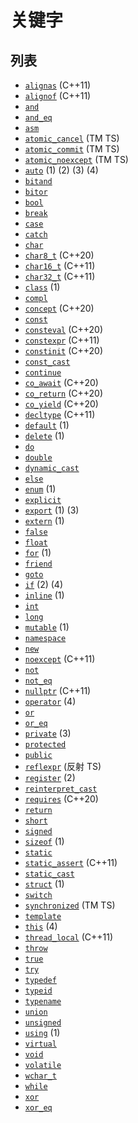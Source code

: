 # 关键字

## 列表

* [`alignas`](https://zh.cppreference.com/w/cpp/keyword/alignas) (C++11)
* [`alignof`](https://zh.cppreference.com/w/cpp/keyword/alignof) (C++11)
* [`and`](https://zh.cppreference.com/w/cpp/keyword/and)
* [`and_eq`](https://zh.cppreference.com/w/cpp/keyword/and_eq)
* [`asm`](https://zh.cppreference.com/w/cpp/keyword/asm)
* [`atomic_cancel`](https://zh.cppreference.com/w/cpp/language/transactional_memory) (TM TS)
* [`atomic_commit`](https://zh.cppreference.com/w/cpp/language/transactional_memory) (TM TS)
* [`atomic_noexcept`](https://zh.cppreference.com/w/cpp/language/transactional_memory) (TM TS)
* [`auto`](https://zh.cppreference.com/w/cpp/keyword/auto) (1) (2) (3) (4)
* [`bitand`](https://zh.cppreference.com/w/cpp/keyword/bitand)
* [`bitor`](https://zh.cppreference.com/w/cpp/keyword/bitor)
* [`bool`](https://zh.cppreference.com/w/cpp/keyword/bool)
* [`break`](https://zh.cppreference.com/w/cpp/keyword/break)
* [`case`](https://zh.cppreference.com/w/cpp/keyword/case)
* [`catch`](https://zh.cppreference.com/w/cpp/keyword/catch)
* [`char`](https://zh.cppreference.com/w/cpp/keyword/char)
* [`char8_t`](https://zh.cppreference.com/w/cpp/keyword/char8_t) (C++20)
* [`char16_t`](https://zh.cppreference.com/w/cpp/keyword/char16_t) (C++11)
* [`char32_t`](https://zh.cppreference.com/w/cpp/keyword/char32_t) (C++11)
* [`class`](https://zh.cppreference.com/w/cpp/keyword/class) (1)
* [`compl`](https://zh.cppreference.com/w/cpp/keyword/compl)
* [`concept`](https://zh.cppreference.com/w/cpp/keyword/concept) (C++20)
* [`const`](https://zh.cppreference.com/w/cpp/keyword/const)
* [`consteval`](https://zh.cppreference.com/w/cpp/keyword/consteval) (C++20)
* [`constexpr`](https://zh.cppreference.com/w/cpp/keyword/constexpr) (C++11)
* [`constinit`](https://zh.cppreference.com/w/cpp/keyword/constinit) (C++20)
* [`const_cast`](https://zh.cppreference.com/w/cpp/keyword/const_cast)
* [`continue`](https://zh.cppreference.com/w/cpp/keyword/continue)
* [`co_await`](https://zh.cppreference.com/w/cpp/keyword/co_await) (C++20)
* [`co_return`](https://zh.cppreference.com/w/cpp/keyword/co_return) (C++20)
* [`co_yield`](https://zh.cppreference.com/w/cpp/keyword/co_yield) (C++20)
* [`decltype`](https://zh.cppreference.com/w/cpp/keyword/decltype) (C++11)
* [`default`](https://zh.cppreference.com/w/cpp/keyword/default) (1)
* [`delete`](https://zh.cppreference.com/w/cpp/keyword/delete) (1)
* [`do`](https://zh.cppreference.com/w/cpp/keyword/do)
* [`double`](https://zh.cppreference.com/w/cpp/keyword/double)
* [`dynamic_cast`](https://zh.cppreference.com/w/cpp/keyword/dynamic_cast)
* [`else`](https://zh.cppreference.com/w/cpp/keyword/else)
* [`enum`](https://zh.cppreference.com/w/cpp/keyword/enum) (1)
* [`explicit`](https://zh.cppreference.com/w/cpp/keyword/explicit)
* [`export`](https://zh.cppreference.com/w/cpp/keyword/export) (1) (3)
* [`extern`](https://zh.cppreference.com/w/cpp/keyword/extern) (1)
* [`false`](https://zh.cppreference.com/w/cpp/keyword/false)
* [`float`](https://zh.cppreference.com/w/cpp/keyword/float)
* [`for`](https://zh.cppreference.com/w/cpp/keyword/for) (1)
* [`friend`](https://zh.cppreference.com/w/cpp/keyword/friend)
* [`goto`](https://zh.cppreference.com/w/cpp/keyword/goto)
* [`if`](https://zh.cppreference.com/w/cpp/keyword/if) (2) (4)
* [`inline`](https://zh.cppreference.com/w/cpp/keyword/inline) (1)
* [`int`](https://zh.cppreference.com/w/cpp/keyword/int)
* [`long`](https://zh.cppreference.com/w/cpp/keyword/long)
* [`mutable`](https://zh.cppreference.com/w/cpp/keyword/mutable) (1)
* [`namespace`](https://zh.cppreference.com/w/cpp/keyword/namespace)
* [`new`](https://zh.cppreference.com/w/cpp/keyword/new)
* [`noexcept`](https://zh.cppreference.com/w/cpp/keyword/noexcept) (C++11)
* [`not`](https://zh.cppreference.com/w/cpp/keyword/not)
* [`not_eq`](https://zh.cppreference.com/w/cpp/keyword/not_eq)
* [`nullptr`](https://zh.cppreference.com/w/cpp/keyword/nullptr) (C++11)
* [`operator`](https://zh.cppreference.com/w/cpp/keyword/operator) (4)
* [`or`](https://zh.cppreference.com/w/cpp/keyword/or)
* [`or_eq`](https://zh.cppreference.com/w/cpp/keyword/or_eq)
* [`private`](https://zh.cppreference.com/w/cpp/keyword/private) (3)
* [`protected`](https://zh.cppreference.com/w/cpp/keyword/protected)
* [`public`](https://zh.cppreference.com/w/cpp/keyword/public)
* [`reflexpr`](https://zh.cppreference.com/w/cpp/keyword/reflexpr) (反射 TS)
* [`register`](https://zh.cppreference.com/w/cpp/keyword/register) (2)
* [`reinterpret_cast`](https://zh.cppreference.com/w/cpp/keyword/reinterpret_cast)
* [`requires`](https://zh.cppreference.com/w/cpp/keyword/requires) (C++20)
* [`return`](https://zh.cppreference.com/w/cpp/keyword/return)
* [`short`](https://zh.cppreference.com/w/cpp/keyword/short)
* [`signed`](https://zh.cppreference.com/w/cpp/keyword/signed)
* [`sizeof`](https://zh.cppreference.com/w/cpp/keyword/sizeof) (1)
* [`static`](https://zh.cppreference.com/w/cpp/keyword/static)
* [`static_assert`](https://zh.cppreference.com/w/cpp/keyword/static_assert) (C++11)
* [`static_cast`](https://zh.cppreference.com/w/cpp/keyword/static_cast)
* [`struct`](https://zh.cppreference.com/w/cpp/keyword/struct) (1)
* [`switch`](https://zh.cppreference.com/w/cpp/keyword/switch)
* [`synchronized`](https://zh.cppreference.com/w/cpp/language/transactional_memory) (TM TS)
* [`template`](https://zh.cppreference.com/w/cpp/keyword/template)
* [`this`](https://zh.cppreference.com/w/cpp/keyword/this) (4)
* [`thread_local`](https://zh.cppreference.com/w/cpp/keyword/thread_local) (C++11)
* [`throw`](https://zh.cppreference.com/w/cpp/keyword/throw)
* [`true`](https://zh.cppreference.com/w/cpp/keyword/true)
* [`try`](https://zh.cppreference.com/w/cpp/keyword/try)
* [`typedef`](https://zh.cppreference.com/w/cpp/keyword/typedef)
* [`typeid`](https://zh.cppreference.com/w/cpp/keyword/typeid)
* [`typename`](https://zh.cppreference.com/w/cpp/keyword/typename)
* [`union`](https://zh.cppreference.com/w/cpp/keyword/union)
* [`unsigned`](https://zh.cppreference.com/w/cpp/keyword/unsigned)
* [`using`](https://zh.cppreference.com/w/cpp/keyword/using) (1)
* [`virtual`](https://zh.cppreference.com/w/cpp/keyword/virtual)
* [`void`](https://zh.cppreference.com/w/cpp/keyword/void)
* [`volatile`](https://zh.cppreference.com/w/cpp/keyword/volatile)
* [`wchar_t`](https://zh.cppreference.com/w/cpp/keyword/wchar_t)
* [`while`](https://zh.cppreference.com/w/cpp/keyword/while)
* [`xor`](https://zh.cppreference.com/w/cpp/keyword/xor)
* [`xor_eq`](https://zh.cppreference.com/w/cpp/keyword/xor_eq)